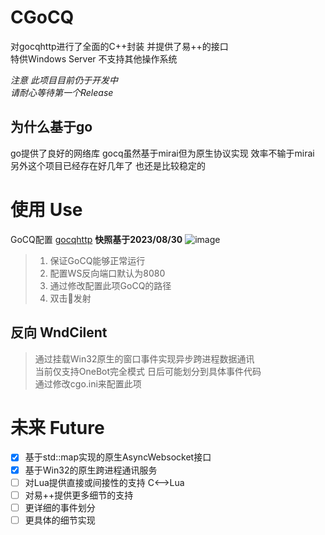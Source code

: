 # CGoCQ
对gocqhttp进行了全面的C++封装 并提供了易++的接口   
特供Windows Server 不支持其他操作系统  

*注意 此项目目前仍于开发中*  
*请耐心等待第一个Release*

## 为什么基于go
go提供了良好的网络库 gocq虽然基于mirai但为原生协议实现 效率不输于mirai  
另外这个项目已经存在好几年了 也还是比较稳定的  

# 使用 Use
GoCQ配置 [gocqhttp](https://github.com/Mrs4s/go-cqhttp#readme) **快照基于2023/08/30**
![image](https://github.com/Lioncky/cgocq/assets/73447685/8fe9c342-4e88-46e1-a768-ec3645583428)
> 1. 保证GoCQ能够正常运行  
> 2. 配置WS反向端口默认为8080  
> 3. 通过修改配置此项GoCQ的路径  
> 4. 双击🚀发射
> 

## 反向 WndCilent
> 通过挂载Win32原生的窗口事件实现异步跨进程数据通讯  
> 当前仅支持OneBot完全模式 日后可能划分到具体事件代码  
> 通过修改cgo.ini来配置此项  
> 

# 未来 Future
- [x] 基于std::map实现的原生AsyncWebsocket接口
- [x] 基于Win32的原生跨进程通讯服务
- [ ] 对Lua提供直接或间接性的支持 C<-->Lua
- [ ] 对易++提供更多细节的支持
- [ ] 更详细的事件划分 
- [ ] 更具体的细节实现
